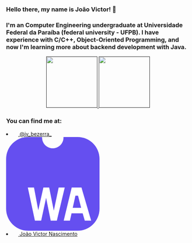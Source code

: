 ### Hello there, my name is João Victor! 👋
### I'm an Computer Engineering undergraduate at Universidade Federal da Paraíba (federal university - UFPB). I have experience with C/C++, Object-Oriented Programming, and now I'm learning more about backend development with Java.
<p align="center">
  <a href="">
    <img height="140em" src="https://github-readme-stats.vercel.app/api?username=joaovictor720&theme=tokyonight&show_icons=true&hide_border=true&&count_private=true&include_all_commits=true" />
    <img height="140em" src="https://github-readme-stats.vercel.app/api/top-langs/?username=joaovictor720&layout=compact&langs_count=7&theme=tokyonight"/>
  </a>
</p>

### You can find me at:
<p align="center">
  <li>
    <a href="https://www.instagram.com/jv_bezerra_/?hl=pt-br">
      <img height="13em" src="https://image.flaticon.com/icons/png/512/174/174855.png"/>
      @jv_bezerra_
    </a>
  </li>
  <svg xmlns="http://www.w3.org/2000/svg" width="256" height="256" fill="none" viewBox="0 0 256 256"><g clip-path="url(#clip0_7_144)"><path fill="#654FF0" d="M157.281 0C157.281 0.451765 157.281 0.903529 157.281 1.38039C157.281 17.5937 144.138 30.7325 127.929 30.7325C111.716 30.7325 98.5767 17.5895 98.5767 1.38039C98.5767 0.903529 98.5767 0.451765 98.5767 0L0 0V256H256V0H157.281Z"/><path fill="#fff" d="M59.4656 137.96H76.4318L88.0146 199.647H88.2237L102.145 137.96H118.015L130.589 200.404H130.836L144.038 137.96H160.678L139.056 228.601H122.219L109.749 166.914H109.423L96.0752 228.601H78.9249L59.4656 137.96ZM179.806 137.96H206.553L233.115 228.601H215.613L209.836 208.431H179.367L174.908 228.601H157.862L179.806 137.96ZM189.988 160.301L182.588 193.556H205.62L197.124 160.301H189.988Z"/></g><defs><clipPath id="clip0_7_144"><rect width="256" height="256" fill="#fff" rx="60"/></clipPath></defs></svg>
  <li>
    <a href="https://www.linkedin.com/in/jo%C3%A3o-victor-s-b-nascimento-409750214/">
      <img height="13em" src="https://image.flaticon.com/icons/png/512/174/174857.png"/>
      João Victor Nascimento
    </a>
  </li>
</p>

<!--
**joaovictor720/joaovictor720** is a ✨ _special_ ✨ repository because its `README.md` (this file) appears on your GitHub profile.

Here are some ideas to get you started:

- 🔭 I’m currently working on ...
- 🌱 I’m currently learning ...
- 👯 I’m looking to collaborate on ...
- 🤔 I’m looking for help with ...
- 💬 Ask me about ...
- 📫 How to reach me: ...
- 😄 Pronouns: ...
- ⚡ Fun fact: ...
-->
